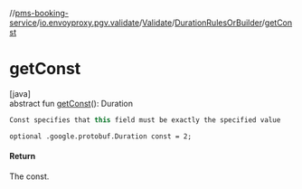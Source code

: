//[pms-booking-service](../../../../index.md)/[io.envoyproxy.pgv.validate](../../index.md)/[Validate](../index.md)/[DurationRulesOrBuilder](index.md)/[getConst](get-const.md)

# getConst

[java]\
abstract fun [getConst](get-const.md)(): Duration

```kotlin
Const specifies that this field must be exactly the specified value

```
`optional .google.protobuf.Duration const = 2;`

#### Return

The const.